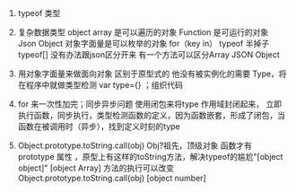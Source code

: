 1. typeof 类型

2. 复杂数据类型 object
array 是可以遍历的对象
Function 是可运行的对象
Json Object 对象字面量是可以枚举的对象 for（key in）
typeof 半掉子 typeof[]  没有办法跟json区分开来
有一个方法可以区分Array JSON Object


1. 用对象字面量来做面向对象 区别于原型式的
他没有被实例化的需要 Type，将在程序中就做类型检测
var type={}    ；组织代码
2. for 来一次性加完；同步异步问题
使用闭包来将type 作用域封闭起来，
立即执行函数，同步执行，类型检测函数的定义，因为函数嵌套，形成了闭包，当函数在被调用时（异步），找到定义时刻的type
3. Object.prototype.toString.call(obj)
Obj?祖先，顶级对象 函数才有prototype 属性 ，原型上有这样的toString方法，解决typeof的尴尬"[object object]"
[object Array] 方法的执行可以改变 
Object.prototype.toString.call(obj)
[object number]
